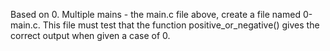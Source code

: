 Based on  0. Multiple mains - the main.c file above, create a file named 0-main.c. This file must test that the function positive_or_negative() gives the correct output when given a case of 0.
